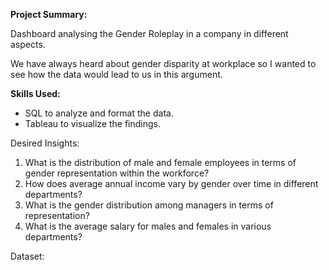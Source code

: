 **Project Summary:**

Dashboard analysing the Gender Roleplay in a company in different aspects. 

We have always heard about gender disparity at workplace so I wanted to see how the data would lead to us in this argument.

**Skills Used:**
- SQL to analyze and format the data.
- Tableau to visualize the findings.


Desired Insights:

1. What is the distribution of male and female employees in terms of gender representation within the workforce?
2. How does average annual income vary by gender over time in different departments?
3. What is the gender distribution among managers in terms of representation?
4. What is the average salary for males and females in various departments?

Dataset:




